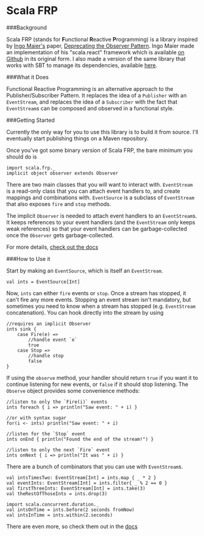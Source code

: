 Scala FRP
=========

###Background

Scala FRP (stands for **F**unctional **R**eactive **P**rogramming) is a library inspired by [Ingo Maier's](http://lampwww.epfl.ch/~imaier/) paper, [Deprecating the Observer Pattern](http://lampwww.epfl.ch/~imaier/pub/DeprecatingObserversTR2010.pdf). Ingo Maier made an implementation of his "scala.react" framework which is available [on Github](https://github.com/ingoem/scala-react) in its original form. I also made a version of the same library that works with SBT to manage its dependencies, available [here](https://github.com/dylemma/scala.react).

###What it Does

Functional Reactive Programming is an alternative approach to the Publisher/Subscriber Pattern. It replaces the idea of a `Publisher` with an `EventStream`, and replaces the idea of a `Subscriber` with the fact that `EventStream`s can be composed and observed in a functional style.

###Getting Started

Currently the only way for you to use this library is to build it from source. I'll eventually start publishing things on a Maven repository. 

Once you've got some binary version of Scala FRP, the bare minimum you should do is

	import scala.frp._
	implicit object observer extends Observer

There are two main classes that you will want to interact with. `EventStream` is a read-only class that you can attach event handlers to, and create mappings and combinations with. `EventSource` is a subclass of `EventStream` that also exposes `fire` and `stop` methods.

The implicit `Observer` is needed to attach event handlers to an `EventStream`s. It keeps references to your event handlers (and the `EventStream` only keeps weak references) so that your event handlers can be garbage-collected once the `Observer` gets garbage-collected.

For more details, [check out the docs](http://dylemma.github.com/scala.frp/)

###How to Use it

Start by making an `EventSource`, which is itself an `EventStream`.

	val ints = EventSource[Int]

Now, `ints` can either `fire` events or `stop`. Once a stream has stopped, it can't fire any more events. Stopping an event stream isn't mandatory, but sometimes you need to know when a stream has stopped (e.g. `EventStream` concatenation). You can hook directly into the stream by using

	//requires an implicit Observer
	ints sink {
		case Fire(e) => 
			//handle event `e`
			true
		case Stop =>
			//handle stop
			false
	}

If using the `observe` method, your handler should return `true` if you want it to continue listening for new events, or `false` if it should stop listening. The `Observe` object provides some convenience methods:

	//listen to only the `Fire(i)` events
	ints foreach { i => println("Saw event: " + i) }

	//or with syntax sugar
	for(i <- ints) println("Saw event: " + i)

	//listen for the `Stop` event
	ints onEnd { println("Found the end of the stream!") }

	//listen to only the next `Fire` event
	ints onNext { i => println("It was " + i) }

There are a bunch of combinators that you can use with `EventStream`s.

	val intsTimesTwo: EventStream[Int] = ints.map { _ * 2 }
	val eventInts: EventStream[Int] = ints.filter{ _ % 2 == 0 }
	val firstThreeInts: EventStream[Int] = ints.take(3)
	val theRestOfThoseInts = ints.drop(3)

	import scala.concurrent.duration._
	val intsOnTime = ints.before(2 seconds fromNow)
	val intsInTime = ints.within(2.seconds)

There are even more, so check them out in the [docs](http://dylemma.github.com/scala.frp/api/current/index.html#scala.frp.EventStream)
